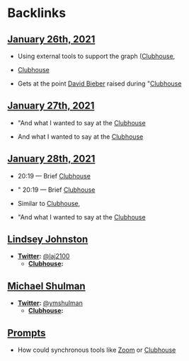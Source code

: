 
# Backlinks
## [January 26th, 2021](<January 26th, 2021.md>)
- Using external tools to support the graph ([Clubhouse](<Clubhouse.md>),

- [Clubhouse](<Clubhouse.md>)

- Gets at the point [David Bieber](<David Bieber.md>) raised during "[Clubhouse](<Clubhouse.md>)

## [January 27th, 2021](<January 27th, 2021.md>)
- "And what I wanted to say at the [Clubhouse](<Clubhouse.md>)

- And what I wanted to say at the [Clubhouse](<Clubhouse.md>)

## [January 28th, 2021](<January 28th, 2021.md>)
-  20:19 — Brief [Clubhouse](<Clubhouse.md>)

- " 20:19 — Brief [Clubhouse](<Clubhouse.md>)

- Similar to [Clubhouse](<Clubhouse.md>),

- "And what I wanted to say at the [Clubhouse](<Clubhouse.md>)

## [Lindsey Johnston](<Lindsey Johnston.md>)
- **[Twitter](<Twitter.md>):** [@laj2100](https://twitter.com/laj2100)
    - **[Clubhouse](<Clubhouse.md>):**

## [Michael Shulman](<Michael Shulman.md>)
- **[Twitter](<Twitter.md>):** [@ymshulman](https://twitter.com/ymshulman)
    - **[Clubhouse](<Clubhouse.md>):**

## [Prompts](<Prompts.md>)
- How could synchronous tools like [Zoom](<Zoom.md>) or [Clubhouse](<Clubhouse.md>)

